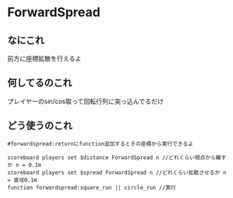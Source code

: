 # ForwardSpread

## なにこれ
前方に座標拡散を行えるよ

## 何してるのこれ
プレイヤーのsin/cos取って回転行列に突っ込んでるだけ

## どう使うのこれ
    #forwardspread:returnにfunction追加するとその座標から実行できるよ
    
    scoreboard players set $distance ForwardSpread n //どれくらい視点から離すか n = 0.1m
    scoreboard players set $spread ForwardSpread n //どれくらい拡散させるか n = 直径0.1m
    function forwardspread:square_run || circle_run //実行
